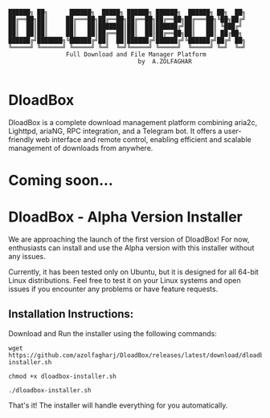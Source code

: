 ```
██████╗ ██╗      ██████╗  █████╗ ██████╗ ██████╗  ██████╗ ██╗  ██╗
██╔══██╗██║     ██╔═══██╗██╔══██╗██╔══██╗██╔══██╗██╔═══██╗╚██╗██╔╝
██║  ██║██║     ██║   ██║███████║██║  ██║██████╔╝██║   ██║ ╚███╔╝
██║  ██║██║     ██║   ██║██╔══██║██║  ██║██╔══██╗██║   ██║ ██╔██╗
██████╔╝███████╗╚██████╔╝██║  ██║██████╔╝██████╔╝╚██████╔╝██╔╝ ██╗
╚═════╝ ╚══════╝ ╚═════╝ ╚═╝  ╚═╝╚═════╝ ╚═════╝  ╚═════╝ ╚═╝  ╚═╝
                Full Download and File Manager Platform
                                    ‌by  A.ZOLFAGHAR
                               
```
# DloadBox
DloadBox is a complete download management platform combining aria2c, Lighttpd, ariaNG, RPC integration, and a Telegram bot. It offers a user-friendly web interface and remote control, enabling efficient and scalable management of downloads from anywhere.
# Coming soon...
# DloadBox - Alpha Version Installer

We are approaching the launch of the first version of DloadBox! For now, enthusiasts can install and use the Alpha version with this installer without any issues.

Currently, it has been tested only on Ubuntu, but it is designed for all 64-bit Linux distributions. Feel free to test it on your Linux systems and open issues if you encounter any problems or have feature requests.



## Installation Instructions:

Download and Run the installer using the following commands:

```
wget https://github.com/azolfagharj/DloadBox/releases/latest/download/dloadbox-installer.sh

chmod +x dloadbox-installer.sh

./dloadbox-installer.sh

```
That's it! The installer will handle everything for you automatically.
